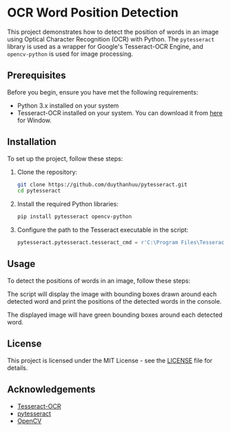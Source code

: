 # OCR Word Position Detection

This project demonstrates how to detect the position of words in an image using Optical Character Recognition (OCR) with Python. The `pytesseract` library is used as a wrapper for Google's Tesseract-OCR Engine, and `opencv-python` is used for image processing.

## Prerequisites

Before you begin, ensure you have met the following requirements:

- Python 3.x installed on your system
- Tesseract-OCR installed on your system. You can download it from [here](https://github.com/UB-Mannheim/tesseract/wiki) for Window.

## Installation

To set up the project, follow these steps:

1. Clone the repository:
    ```sh
    git clone https://github.com/duythanhuu/pytesseract.git
    cd pytesseract 
    ```

2. Install the required Python libraries:
    ```sh
    pip install pytesseract opencv-python
    ```

3. Configure the path to the Tesseract executable in the script:
    ```python
    pytesseract.pytesseract.tesseract_cmd = r'C:\Program Files\Tesseract-OCR\tesseract.exe'
    ```

## Usage

To detect the positions of words in an image, follow these steps:

The script will display the image with bounding boxes drawn around each detected word and print the positions of the detected words in the console.


The displayed image will have green bounding boxes around each detected word.

## License

This project is licensed under the MIT License - see the [LICENSE](LICENSE) file for details.

## Acknowledgements

- [Tesseract-OCR](https://github.com/tesseract-ocr/tesseract)
- [pytesseract](https://github.com/madmaze/pytesseract)
- [OpenCV](https://opencv.org/)

